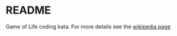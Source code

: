# README

Game of Life coding kata. For more details see the [wikipedia page](https://en.wikipedia.org/wiki/Conway%27s_Game_of_Life)
